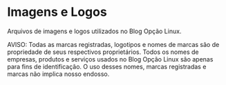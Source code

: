 # Imagens e Logos

Arquivos de imagens e logos utilizados no Blog Opção Linux.

AVISO: Todas as marcas registradas, logotipos e nomes de marcas são de propriedade de seus respectivos proprietários. Todos os nomes de empresas, produtos e serviços usados no Blog Opção Linux são apenas para fins de identificação. O uso desses nomes, marcas registradas e marcas não implica nosso endosso.
